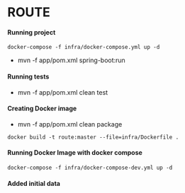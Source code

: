 # ROUTE

#### Running project
```
docker-compose -f infra/docker-compose.yml up -d
```
 * mvn -f app/pom.xml spring-boot:run

#### Running tests

* mvn -f app/pom.xml clean test

#### Creating Docker image

* mvn -f app/pom.xml clean package
```
docker build -t route:master --file=infra/Dockerfile .
```
	
#### Running Docker Image with docker compose

```
docker-compose -f infra/docker-compose-dev.yml up -d
```


#### Added initial data